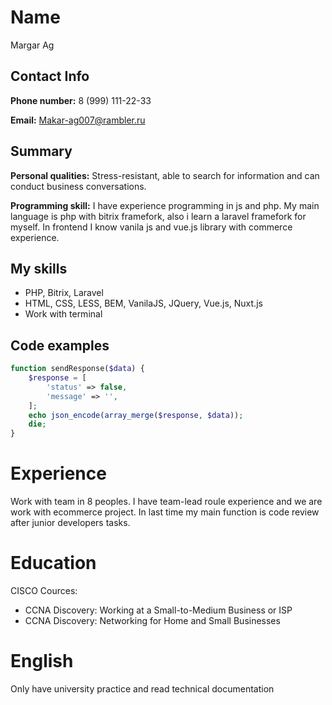 # Name
Margar Ag

## Contact Info
**Phone number:** 8 (999) 111-22-33

**Email:** Makar-ag007@rambler.ru

## Summary
**Personal qualities:** Stress-resistant, able to search for information and can conduct business conversations.

**Programming skill:** I have experience programming in js and php. My main language is php with bitrix framefork, also i learn a laravel framefork for myself. In frontend I know vanila js and vue.js library with commerce experience.

## My skills
- PHP, Bitrix, Laravel
- HTML, CSS, LESS, BEM, VanilaJS, JQuery, Vue.js, Nuxt.js
- Work with terminal

## Code examples
```php
function sendResponse($data) {
	$response = [
		'status' => false,
		'message' => '',
	];
	echo json_encode(array_merge($response, $data));
	die;
}
```

# Experience
Work with team in 8 peoples. I have team-lead roule experience and we are work with ecommerce project. In last time my main function is code review after junior developers tasks.

# Education
CISCO Cources:
- CCNA Discovery: Working at a Small-to-Medium Business or ISP
- CCNA Discovery: Networking for Home and Small Businesses

# English
Only have university practice and read technical documentation